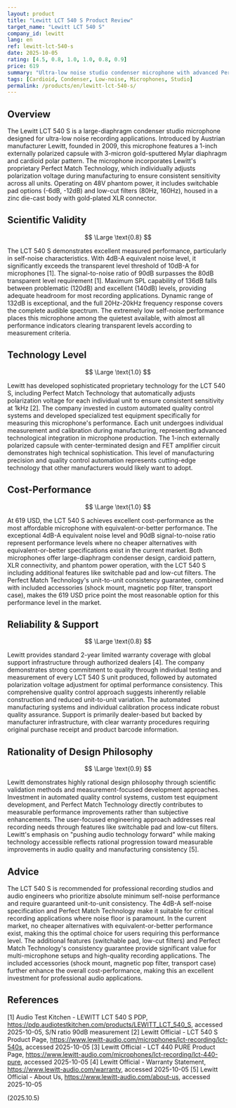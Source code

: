 ```yaml
---
layout: product
title: "Lewitt LCT 540 S Product Review"
target_name: "Lewitt LCT 540 S"
company_id: lewitt
lang: en
ref: lewitt-lct-540-s
date: 2025-10-05
rating: [4.5, 0.8, 1.0, 1.0, 0.8, 0.9]
price: 619
summary: "Ultra-low noise studio condenser microphone with advanced Perfect Match Technology, featuring exceptional 4dB-A self-noise performance and automated quality control, offering excellent cost-performance as the most affordable microphone with equivalent-or-better performance."
tags: [Cardioid, Condenser, Low-noise, Microphones, Studio]
permalink: /products/en/lewitt-lct-540-s/
---
```

## Overview

The Lewitt LCT 540 S is a large-diaphragm condenser studio microphone designed for ultra-low noise recording applications. Introduced by Austrian manufacturer Lewitt, founded in 2009, this microphone features a 1-inch externally polarized capsule with 3-micron gold-sputtered Mylar diaphragm and cardioid polar pattern. The microphone incorporates Lewitt's proprietary Perfect Match Technology, which individually adjusts polarization voltage during manufacturing to ensure consistent sensitivity across all units. Operating on 48V phantom power, it includes switchable pad options (-6dB, -12dB) and low-cut filters (80Hz, 160Hz), housed in a zinc die-cast body with gold-plated XLR connector.

## Scientific Validity

$$ \Large \text{0.8} $$

The LCT 540 S demonstrates excellent measured performance, particularly in self-noise characteristics. With 4dB-A equivalent noise level, it significantly exceeds the transparent level threshold of 10dB-A for microphones [1]. The signal-to-noise ratio of 90dB surpasses the 80dB transparent level requirement [1]. Maximum SPL capability of 136dB falls between problematic (120dB) and excellent (140dB) levels, providing adequate headroom for most recording applications. Dynamic range of 132dB is exceptional, and the full 20Hz-20kHz frequency response covers the complete audible spectrum. The extremely low self-noise performance places this microphone among the quietest available, with almost all performance indicators clearing transparent levels according to measurement criteria.

## Technology Level

$$ \Large \text{1.0} $$

Lewitt has developed sophisticated proprietary technology for the LCT 540 S, including Perfect Match Technology that automatically adjusts polarization voltage for each individual unit to ensure consistent sensitivity at 1kHz [2]. The company invested in custom automated quality control systems and developed specialized test equipment specifically for measuring this microphone's performance. Each unit undergoes individual measurement and calibration during manufacturing, representing advanced technological integration in microphone production. The 1-inch externally polarized capsule with center-terminated design and FET amplifier circuit demonstrates high technical sophistication. This level of manufacturing precision and quality control automation represents cutting-edge technology that other manufacturers would likely want to adopt.

## Cost-Performance

$$ \Large \text{1.0} $$

At 619 USD, the LCT 540 S achieves excellent cost-performance as the most affordable microphone with equivalent-or-better performance. The exceptional 4dB-A equivalent noise level and 90dB signal-to-noise ratio represent performance levels where no cheaper alternatives with equivalent-or-better specifications exist in the current market. Both microphones offer large-diaphragm condenser design, cardioid pattern, XLR connectivity, and phantom power operation, with the LCT 540 S including additional features like switchable pad and low-cut filters. The Perfect Match Technology's unit-to-unit consistency guarantee, combined with included accessories (shock mount, magnetic pop filter, transport case), makes the 619 USD price point the most reasonable option for this performance level in the market.

## Reliability & Support

$$ \Large \text{0.8} $$

Lewitt provides standard 2-year limited warranty coverage with global support infrastructure through authorized dealers [4]. The company demonstrates strong commitment to quality through individual testing and measurement of every LCT 540 S unit produced, followed by automated polarization voltage adjustment for optimal performance consistency. This comprehensive quality control approach suggests inherently reliable construction and reduced unit-to-unit variation. The automated manufacturing systems and individual calibration process indicate robust quality assurance. Support is primarily dealer-based but backed by manufacturer infrastructure, with clear warranty procedures requiring original purchase receipt and product barcode information.

## Rationality of Design Philosophy

$$ \Large \text{0.9} $$

Lewitt demonstrates highly rational design philosophy through scientific validation methods and measurement-focused development approaches. Investment in automated quality control systems, custom test equipment development, and Perfect Match Technology directly contributes to measurable performance improvements rather than subjective enhancements. The user-focused engineering approach addresses real recording needs through features like switchable pad and low-cut filters. Lewitt's emphasis on "pushing audio technology forward" while making technology accessible reflects rational progression toward measurable improvements in audio quality and manufacturing consistency [5].

## Advice

The LCT 540 S is recommended for professional recording studios and audio engineers who prioritize absolute minimum self-noise performance and require guaranteed unit-to-unit consistency. The 4dB-A self-noise specification and Perfect Match Technology make it suitable for critical recording applications where noise floor is paramount. In the current market, no cheaper alternatives with equivalent-or-better performance exist, making this the optimal choice for users requiring this performance level. The additional features (switchable pad, low-cut filters) and Perfect Match Technology's consistency guarantee provide significant value for multi-microphone setups and high-quality recording applications. The included accessories (shock mount, magnetic pop filter, transport case) further enhance the overall cost-performance, making this an excellent investment for professional audio applications.

## References

[1] Audio Test Kitchen - LEWITT LCT 540 S PDP, https://pdp.audiotestkitchen.com/products/LEWITT_LCT_540_S, accessed 2025-10-05, S/N ratio 90dB measurement
[2] Lewitt Official - LCT 540 S Product Page, https://www.lewitt-audio.com/microphones/lct-recording/lct-540s, accessed 2025-10-05
[3] Lewitt Official - LCT 440 PURE Product Page, https://www.lewitt-audio.com/microphones/lct-recording/lct-440-pure, accessed 2025-10-05
[4] Lewitt Official - Warranty Statement, https://www.lewitt-audio.com/warranty, accessed 2025-10-05
[5] Lewitt Official - About Us, https://www.lewitt-audio.com/about-us, accessed 2025-10-05

(2025.10.5)